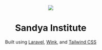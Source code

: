 <div align="center">
  <img src="https://sandya-institute.org/img/logo.png" />

  # Sandya Institute
  Built using [Laravel](https://laravel.com/), [Wink](https://github.com/themsaid/wink), and [Tailwind CSS](https://tailwindcss.com/)
</div>